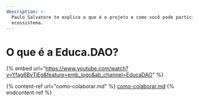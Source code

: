 ```yaml
---
description: >-
  Paulo Salvatore te explica o que é o projeto e como você pode participar desse
  ecossistema.
---
```


# O que é a Educa.DAO?

{% embed url="https://www.youtube.com/watch?v=Yfag6BvTjEg&feature=emb_logo&ab_channel=EducaDAO" %}

{% content-ref url="como-colaborar.md" %}
[como-colaborar.md](como-colaborar.md)
{% endcontent-ref %}
